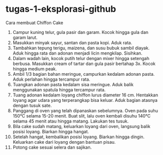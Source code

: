 # tugas-1-eksplorasi-github

Cara membuat Chiffon Cake
1. Campur kuning telur, gula pasir dan garam. Kocok hingga gula dan garam larut.
2. Masukkan minyak sayur, santan dan pasta kopi. Aduk rata.
3. Tambahkan tepung terigu, maizena, dan susu bubuk sambil diayak. Aduk hingga rata dan adonan menjadi licin mengkilap. Sisihkan.
4. Dalam wadah lain, kocok putih telur dengan mixer hingga setengah berbusa. Masukkan cream of tartar dan gula pasir bertahap 3x. Kocok hingga medium peak.
5. Ambil 1/3 bagian bahan meringue, campurkan kedalam adonan pasta. Aduk perlahan hingga tercampur rata.
6. Tuangkan adonan pasta kedalam sisa meringue. Aduk balik menggunakan spatula hingga tercampur rata.
7. Tuang adonan kedalam loyang chiffon lurus diameter 16 cm. Hentakkan loyang agar udara yang terperangkap bisa keluar. Aduk bagian atasnya dengan tusuk sate.
8. Panggang di oven yang telah dipanaskan sebelumnya. Oven pada suhu 150°C selama 15-20 menit. Buat slit, lalu oven kembali disuhu 140°C selama 45 menit atau hingga matang. Lakukan tes tusuk.
9. Bila cake sudah matang, keluarkan loyang dari oven, langsung balik posisi loyang. Biarkan hingga hangat.
10. Setelah hangat, kembalikan posisi loyang. Biarkan hingga dingin. Keluarkan cake dari loyang dengan bantuan pisau.
11. Potong cake sesuai selera dan sajikan.
